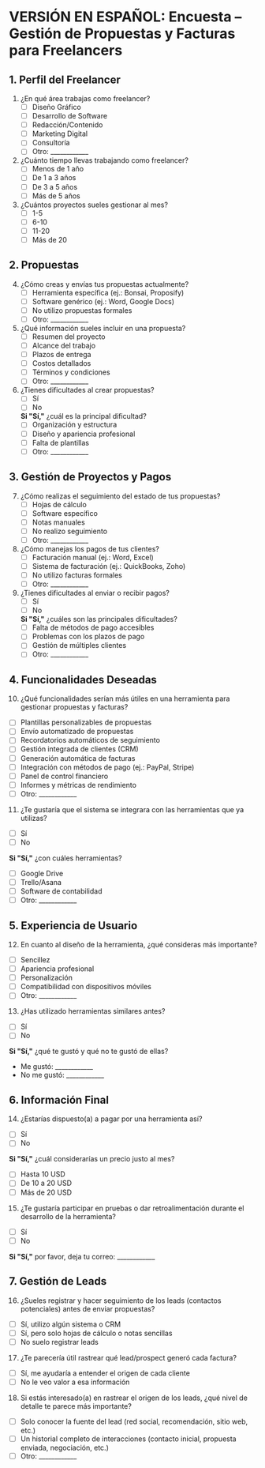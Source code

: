 # **VERSIÓN EN ESPAÑOL: Encuesta – Gestión de Propuestas y Facturas para Freelancers**

## **1. Perfil del Freelancer**
1. ¿En qué área trabajas como freelancer?  
   - [ ] Diseño Gráfico  
   - [ ] Desarrollo de Software  
   - [ ] Redacción/Contenido  
   - [ ] Marketing Digital  
   - [ ] Consultoría  
   - [ ] Otro: ____________

2. ¿Cuánto tiempo llevas trabajando como freelancer?  
   - [ ] Menos de 1 año  
   - [ ] De 1 a 3 años  
   - [ ] De 3 a 5 años  
   - [ ] Más de 5 años  

3. ¿Cuántos proyectos sueles gestionar al mes?  
   - [ ] 1-5  
   - [ ] 6-10  
   - [ ] 11-20  
   - [ ] Más de 20  

## **2. Propuestas**
4. ¿Cómo creas y envías tus propuestas actualmente?  
   - [ ] Herramienta específica (ej.: Bonsai, Proposify)  
   - [ ] Software genérico (ej.: Word, Google Docs)  
   - [ ] No utilizo propuestas formales  
   - [ ] Otro: ____________

5. ¿Qué información sueles incluir en una propuesta?  
   - [ ] Resumen del proyecto  
   - [ ] Alcance del trabajo  
   - [ ] Plazos de entrega  
   - [ ] Costos detallados  
   - [ ] Términos y condiciones  
   - [ ] Otro: ____________

6. ¿Tienes dificultades al crear propuestas?  
   - [ ] Sí  
   - [ ] No  

   **Si "Sí,"** ¿cuál es la principal dificultad?  
   - [ ] Organización y estructura  
   - [ ] Diseño y apariencia profesional  
   - [ ] Falta de plantillas  
   - [ ] Otro: ____________

## **3. Gestión de Proyectos y Pagos**
7. ¿Cómo realizas el seguimiento del estado de tus propuestas?  
   - [ ] Hojas de cálculo  
   - [ ] Software específico  
   - [ ] Notas manuales  
   - [ ] No realizo seguimiento  
   - [ ] Otro: ____________

8. ¿Cómo manejas los pagos de tus clientes?  
   - [ ] Facturación manual (ej.: Word, Excel)  
   - [ ] Sistema de facturación (ej.: QuickBooks, Zoho)  
   - [ ] No utilizo facturas formales  
   - [ ] Otro: ____________

9. ¿Tienes dificultades al enviar o recibir pagos?  
   - [ ] Sí  
   - [ ] No  

   **Si "Sí,"** ¿cuáles son las principales dificultades?  
   - [ ] Falta de métodos de pago accesibles  
   - [ ] Problemas con los plazos de pago  
   - [ ] Gestión de múltiples clientes  
   - [ ] Otro: ____________

## **4. Funcionalidades Deseadas**
10. ¿Qué funcionalidades serían más útiles en una herramienta para gestionar propuestas y facturas?  
   - [ ] Plantillas personalizables de propuestas  
   - [ ] Envío automatizado de propuestas  
   - [ ] Recordatorios automáticos de seguimiento  
   - [ ] Gestión integrada de clientes (CRM)  
   - [ ] Generación automática de facturas  
   - [ ] Integración con métodos de pago (ej.: PayPal, Stripe)  
   - [ ] Panel de control financiero  
   - [ ] Informes y métricas de rendimiento  
   - [ ] Otro: ____________

11. ¿Te gustaría que el sistema se integrara con las herramientas que ya utilizas?  
   - [ ] Sí  
   - [ ] No  

   **Si "Sí,"** ¿con cuáles herramientas?  
   - [ ] Google Drive  
   - [ ] Trello/Asana  
   - [ ] Software de contabilidad  
   - [ ] Otro: ____________

## **5. Experiencia de Usuario**
12. En cuanto al diseño de la herramienta, ¿qué consideras más importante?  
   - [ ] Sencillez  
   - [ ] Apariencia profesional  
   - [ ] Personalización  
   - [ ] Compatibilidad con dispositivos móviles  
   - [ ] Otro: ____________

13. ¿Has utilizado herramientas similares antes?  
   - [ ] Sí  
   - [ ] No  

   **Si "Sí,"** ¿qué te gustó y qué no te gustó de ellas?  
   - Me gustó: ____________  
   - No me gustó: ____________

## **6. Información Final**
14. ¿Estarías dispuesto(a) a pagar por una herramienta así?  
   - [ ] Sí  
   - [ ] No  

   **Si "Sí,"** ¿cuál considerarías un precio justo al mes?  
   - [ ] Hasta 10 USD  
   - [ ] De 10 a 20 USD  
   - [ ] Más de 20 USD  

15. ¿Te gustaría participar en pruebas o dar retroalimentación durante el desarrollo de la herramienta?  
   - [ ] Sí  
   - [ ] No  

   **Si "Sí,"** por favor, deja tu correo: ____________

## **7. Gestión de Leads**
16. ¿Sueles registrar y hacer seguimiento de los leads (contactos potenciales) antes de enviar propuestas?  
   - [ ] Sí, utilizo algún sistema o CRM  
   - [ ] Sí, pero solo hojas de cálculo o notas sencillas  
   - [ ] No suelo registrar leads  

17. ¿Te parecería útil rastrear qué lead/prospect generó cada factura?  
   - [ ] Sí, me ayudaría a entender el origen de cada cliente  
   - [ ] No le veo valor a esa información  

18. Si estás interesado(a) en rastrear el origen de los leads, ¿qué nivel de detalle te parece más importante?  
   - [ ] Solo conocer la fuente del lead (red social, recomendación, sitio web, etc.)  
   - [ ] Un historial completo de interacciones (contacto inicial, propuesta enviada, negociación, etc.)  
   - [ ] Otro: ____________

